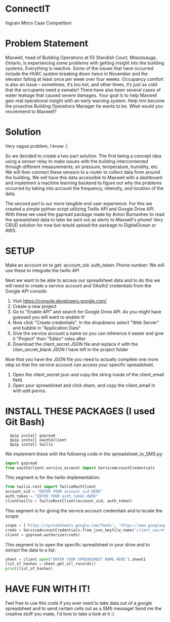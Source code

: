 # ConnectIT
Ingram Mirco Case Competition

# Problem Statement

Maxwell, head of Building Operations at 55 Standish Court, Mississauga, Ontario, is experiencing some problems with getting insight into the building systems. Everything is reactive. Some of the issues that have occurred include the HVAC system breaking down twice in November and the elevator failing at least once per week over four weeks. Occupancy comfort is also an issue – sometimes, it’s too hot, and other times, it’s just so cold that the occupants need a sweater! There have also been several cases of water leakage that caused severe damages. Your goal is to help Maxwell gain real operational insight with an early warning system. Help him become the proactive Building Operations Manager he wants to be. What would you recommend to Maxwell?


# Solution

Very vague problem, I know :| 

So we decided to create a two part solution. The first being a concept idea using a sensor relay to make issues with the building interconnected through different measurements; air pressure, temperature, humidity, etc. We will then connect these sensors to a router to collect data from around the building. We will have this data accessible to Maxwell with a dashboard and implement a machine learning backend to figure out why the problems occurred by taking into account the frequency, intensity, and location of the data. 

The second part is our more tangible end user experience. For this we created a simple python script utilizing Twillo API and Google Drive API. With these we used the gspread package made by Anton Burnashev to read the spreadsheet data to later be sent out as alerts to Maxwell's phone! Very CRUD solution for now but would upload the package to DigitalOcean or AWS. 

# SETUP

Make an account on  to get;
    account_sid:
    auth_token:
    Phone number:
We will use these to integrate the twillo API
 
Next we want to be able to access our spreadsheet data and to do this we will need to create a service account and OAuth2 credentials from the Google API console. 

1. Visit https://console.developers.google.com/
2. Create a new project
3. Go to "Enable API" and search for Google Drive API. As you might have guessed you will want to enable it!
4. Now click "Create credentials". In the dropdowns select "Web Server" and bubble in "Application Data"
5. Give the service account a name so you can reference it easier and give it "Project" then "Editor" roles after
6. Download the client_secret.JSON file and replace it with the clien_secret_blank.JSON I have left in the project folder

Now that you have the JSON file you need to actually complete one more step so that the service account can access your specific spreadsheet. 

1. Open the client_secret.json and copy the string inside of the client_email field. 
2. Open your spreadsheet and click share, and copy the client_email in with edit perms. 
 
 
# INSTALL THESE PACKAGES (I used Git Bash) 

~~~git
  $pip install gspread
  $pip install oauth2client
  $pip install twillo
~~~
We implement these with the following code in the spreadsheet_to_SMS.py:
~~~python
import gspread
from oauth2client.service_account import ServiceAccountCredentials
~~~
This segment is for the twillo implementation: 
~~~python
from twilio.rest import TwilioRestClient
account_sid = "ENTER YOUR account_sid HERE"
auth_token = "ENTER YOUR auth_token HERE"
clienttwillo = TwilioRestClient(account_sid, auth_token)
~~~
This segment is for giving the service account credentials and to locate the scope:
~~~python
scope = ['https://spreadsheets.google.com/feeds', 'https://www.googleapis.com/auth/drive']
creds = ServiceAccountCredentials.from_json_keyfile_name('client_secret.json', scope)
client = gspread.authorize(creds)
~~~
This segment is to open the specific spreadsheet in your drive and to extract the data to a list:
~~~python
sheet = client.open("ENTER YOUR SPREADSHEET NAME HERE").sheet1
list_of_hashes = sheet.get_all_records()
print(list_of_hashes)
~~~

# HAVE FUN WITH IT! 

Feel free to use this code if you ever need to take data out of a google spreadsheet and to send certain cells out as a SMS message! Send me the creative stuff you make, I'd love to take a look at it :) 
